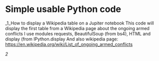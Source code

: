 # Simple usable Python code

_1_How to display a Wikipedia table on a Jupiter notebook
This code will display the first table from a Wikipedia page about the ongoing armed conflicts
I use modules requests, BeautifulSoup (from bs4), HTML and display (from IPython.display
And also wikipedia page: https://en.wikipedia.org/wiki/List_of_ongoing_armed_conflicts 

_2_
